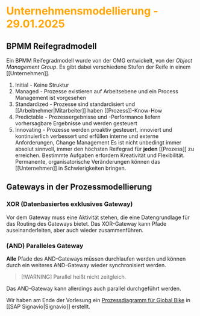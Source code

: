 # <font color = "orange">Unternehmensmodellierung - 29.01.2025</font>
## BPMM Reifegradmodell
Ein BPMM Reifegradmodell wurde von der OMG entwickelt, von der *Object Management Group*. Es gibt dabei verschiedene Stufen der Reife in einem [[Unternehmen]].
1. Initial - Keine Struktur
2. Managed - Prozesse existieren auf Arbeitsebene und ein Process Management ist vorgesehen
3. Standardized - Prozesse sind standardisiert und [[Arbeitnehmer|Mitarbeiter]] haben [[Prozess]]-Know-How
4. Predictable - Prozessergebnisse und -Performance liefern vorhersagbare Ergebnisse und werden gesteuert
5. Innovating - Prozesse werden proaktiv gesteuert, innoviert und kontinuierlich verbessert und erfüllen interne und externe Anforderungen, Change Management
Es ist nicht unbedingt immer absolut sinnvoll, immer den höchsten Reifegrad für **jeden** [[Prozess]] zu erreichen. 
Bestimmte Aufgaben erfordern Kreativität und Flexibilität. 
Permanente, organisatorische Veränderungen können das [[Unternehmen]] in Schwierigkeiten bringen.

## Gateways in der Prozessmodellierung
### XOR (Datenbasiertes exklusives Gateway)
Vor dem Gateway muss eine Aktivität stehen, die eine Datengrundlage für das Routing des Gateways bietet.
Das XOR-Gateway kann Pfade auseinanderleiten, aber auch wieder zusammenführen.
### (AND) Paralleles Gateway
**Alle** Pfade des AND-Gateways müssen durchlaufen werden und können durch ein weiteres AND-Gateway wieder synchronisiert werden. 
>[!WARNING] Parallel heißt nicht zeitgleich.

Das AND-Gateway kann allerdings auch parallel durchgeführt werden.

Wir haben am Ende der Vorlesung ein [Prozessdiagramm für Global Bike](https://academic.signavio.com/p/editor?id=e8946f3b8d7a4a0e91af4cdc5a82bba1) in [[SAP Signavio|Signavio]] erstellt.